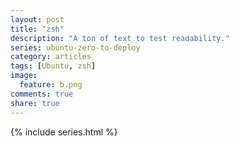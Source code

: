 ```yaml
---
layout: post
title: "zsh"
description: "A ton of text to test readability."
series: ubuntu-zero-to-deploy
category: articles
tags: [Ubuntu, zsh]
image:
  feature: b.png
comments: true
share: true
---
```

{% include series.html %}
